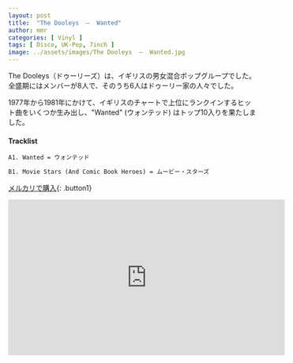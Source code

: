 ```yaml
---
layout: post
title:  "The Dooleys  –  Wanted"
author: mmr
categories: [ Vinyl ]
tags: [ Disco, UK-Pop, 7inch ]
image: ../assets/images/The Dooleys  –  Wanted.jpg
---
```


The Dooleys（ドゥーリーズ）は、イギリスの男女混合ポップグループでした。全盛期にはメンバーが8人で、そのうち6人はドゥーリー家の人々でした。

1977年から1981年にかけて、イギリスのチャートで上位にランクインするヒット曲をいくつか生み出し、"Wanted" (ウォンテッド) はトップ10入りを果たしました。

#### Tracklist
```md
A1. Wanted = ウォンテッド

B1. Movie Stars (And Comic Book Heroes) = ムービー・スターズ
```

[メルカリで購入](https://jp.mercari.com/item/m48275786483?afid=6142608987){: .button1}

<iframe width="560" height="315" src="https://www.youtube.com/embed/f7qcH6G4gIw?si=N2ntaNIkt5AWNKa-" title="YouTube video player" frameborder="0" allow="accelerometer; autoplay; clipboard-write; encrypted-media; gyroscope; picture-in-picture; web-share" referrerpolicy="strict-origin-when-cross-origin" allowfullscreen></iframe>